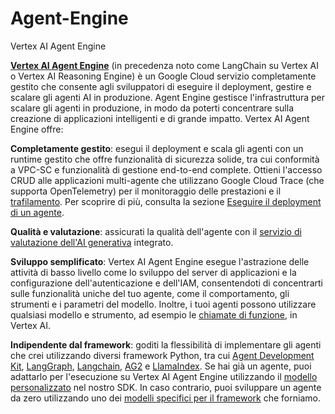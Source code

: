 # Agent-Engine
Vertex AI Agent Engine

[**Vertex AI Agent Engine**](https://cloud.google.com/vertex-ai/generative-ai/docs/agent-engine/overview?) (in precedenza noto come LangChain su Vertex AI o Vertex AI Reasoning Engine) è un Google Cloud servizio completamente gestito che consente agli sviluppatori di eseguire il deployment, gestire e scalare gli agenti AI in produzione. Agent Engine gestisce l'infrastruttura per scalare gli agenti in produzione, in modo da poterti concentrare sulla creazione di applicazioni intelligenti e di grande impatto. Vertex AI Agent Engine offre:

  **Completamente gestito**: esegui il deployment e scala gli agenti con un runtime gestito che offre funzionalità di sicurezza solide, tra cui conformità a VPC-SC e funzionalità di gestione end-to-end complete. Ottieni l'accesso CRUD alle applicazioni multi-agente che utilizzano Google Cloud Trace (che supporta OpenTelemetry) per il monitoraggio delle prestazioni e il [trafilamento](https://cloud.google.com/vertex-ai/generative-ai/docs/agent-engine/manage/tracing?hl=it). Per scoprire di più, consulta la sezione [Eseguire il deployment di un agente](https://cloud.google.com/vertex-ai/generative-ai/docs/agent-engine/deploy?hl=it).

  **Qualità e valutazione**: assicurati la qualità dell'agente con il [servizio di valutazione dell'AI generativa](https://cloud.google.com/vertex-ai/generative-ai/docs/agent-engine/evaluate?hl=it) integrato.

  **Sviluppo semplificato**: Vertex AI Agent Engine esegue l'astrazione delle attività di basso livello come lo sviluppo del server di applicazioni e la configurazione dell'autenticazione e dell'IAM, consentendoti di concentrarti sulle funzionalità uniche del tuo agente, come il comportamento, gli strumenti e i parametri del modello. Inoltre, i tuoi agenti possono utilizzare qualsiasi modello e strumento, ad esempio le [chiamate di funzione](https://cloud.google.com/vertex-ai/generative-ai/docs/multimodal/function-calling?hl=it), in Vertex AI.

  **Indipendente dal framework**: goditi la flessibilità di implementare gli agenti che crei utilizzando diversi framework Python, tra cui [Agent Development Kit](https://cloud.google.com/vertex-ai/generative-ai/docs/agent-engine/develop/adk?hl=it), [LangGraph](https://cloud.google.com/vertex-ai/generative-ai/docs/agent-engine/develop/langgraph?hl=it), [Langchain](https://cloud.google.com/vertex-ai/generative-ai/docs/agent-engine/develop/langchain?hl=it), [AG2](https://cloud.google.com/vertex-ai/generative-ai/docs/agent-engine/develop/ag2?hl=it) e [LlamaIndex](https://cloud.google.com/vertex-ai/generative-ai/docs/agent-engine/develop/llama-index/query-pipeline?hl=it). Se hai già un agente, puoi adattarlo per l'esecuzione su Vertex AI Agent Engine utilizzando il [modello personalizzato](https://cloud.google.com/vertex-ai/generative-ai/docs/agent-engine/develop/custom?hl=it) nel nostro SDK. In caso contrario, puoi sviluppare un agente da zero utilizzando uno dei [modelli specifici per il framework](https://cloud.google.com/vertex-ai/generative-ai/docs/agent-engine/develop/overview?hl=it) che forniamo.
